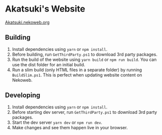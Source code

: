 # Akatsuki's Website

[Akatsuki.nekoweb.org](https://akatsuki.nekoweb.org/)

## Building

1. Install dependencies using `yarn` or `npm install`.
2. Before building, run `GetThirdParty.ps1` to download 3rd party packages.
3. Run the build of the website using `yarn build` or `npm run build`. You can use the dist folder for an initial build.
4. Run a slim build (only HTML files in a separate folder) by running `BuildSlim.ps1`. This is perfect when updating website content on Nekoweb.

## Developing

1. Install dependencies using `yarn` or `npm install`.
2. Before starting dev server, run `GetThirdParty.ps1` to download 3rd party packages.
3. Start the dev server `yarn dev` or `npm run dev`.
4. Make changes and see them happen live in your browser.
